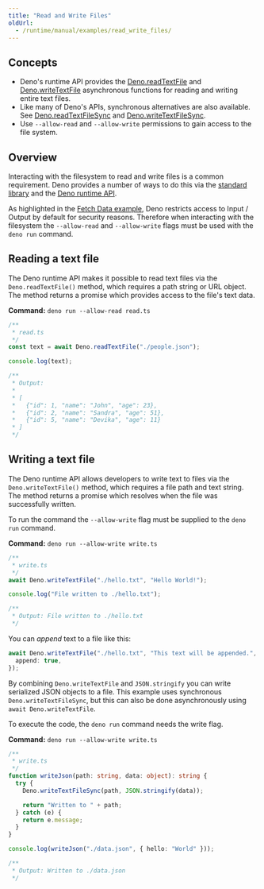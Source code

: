 ```yaml
---
title: "Read and Write Files"
oldUrl:
  - /runtime/manual/examples/read_write_files/
---
```


## Concepts

- Deno's runtime API provides the
  [Deno.readTextFile](https://docs.deno.com/api/deno/~/Deno.readTextFile) and
  [Deno.writeTextFile](https://docs.deno.com/api/deno/~/Deno.writeTextFile)
  asynchronous functions for reading and writing entire text files.
- Like many of Deno's APIs, synchronous alternatives are also available. See
  [Deno.readTextFileSync](https://docs.deno.com/api/deno/~/Deno.readTextFileSync)
  and
  [Deno.writeTextFileSync](https://docs.deno.com/api/deno/~/Deno.writeTextFileSync).
- Use `--allow-read` and `--allow-write` permissions to gain access to the file
  system.

## Overview

Interacting with the filesystem to read and write files is a common requirement.
Deno provides a number of ways to do this via the
[standard library](https://deno.land/std) and the
[Deno runtime API](https://docs.deno.com/api/deno/).

As highlighted in the [Fetch Data example](./fetch_data.md), Deno restricts
access to Input / Output by default for security reasons. Therefore when
interacting with the filesystem the `--allow-read` and `--allow-write` flags
must be used with the `deno run` command.

## Reading a text file

The Deno runtime API makes it possible to read text files via the
`Deno.readTextFile()` method, which requires a path string or URL object. The
method returns a promise which provides access to the file's text data.

**Command:** `deno run --allow-read read.ts`

```typescript
/**
 * read.ts
 */
const text = await Deno.readTextFile("./people.json");

console.log(text);

/**
 * Output:
 *
 * [
 *   {"id": 1, "name": "John", "age": 23},
 *   {"id": 2, "name": "Sandra", "age": 51},
 *   {"id": 5, "name": "Devika", "age": 11}
 * ]
 */
```

## Writing a text file

The Deno runtime API allows developers to write text to files via the
`Deno.writeTextFile()` method, which requires a file path and text string. The
method returns a promise which resolves when the file was successfully written.

To run the command the `--allow-write` flag must be supplied to the `deno run`
command.

**Command:** `deno run --allow-write write.ts`

```typescript
/**
 * write.ts
 */
await Deno.writeTextFile("./hello.txt", "Hello World!");

console.log("File written to ./hello.txt");

/**
 * Output: File written to ./hello.txt
 */
```

You can _append_ text to a file like this:

```typescript
await Deno.writeTextFile("./hello.txt", "This text will be appended.", {
  append: true,
});
```

By combining `Deno.writeTextFile` and `JSON.stringify` you can write serialized
JSON objects to a file. This example uses synchronous `Deno.writeTextFileSync`,
but this can also be done asynchronously using `await Deno.writeTextFile`.

To execute the code, the `deno run` command needs the write flag.

**Command:** `deno run --allow-write write.ts`

```typescript
/**
 * write.ts
 */
function writeJson(path: string, data: object): string {
  try {
    Deno.writeTextFileSync(path, JSON.stringify(data));

    return "Written to " + path;
  } catch (e) {
    return e.message;
  }
}

console.log(writeJson("./data.json", { hello: "World" }));

/**
 * Output: Written to ./data.json
 */
```
